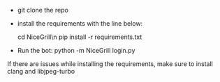 - git clone the repo

- install the requirements with the line below:

  cd NiceGrill\n
  pip install -r requirements.txt

- Run the bot:
  python -m NiceGrill login.py

If there are issues while installing the requirements, make sure to install clang and libjpeg-turbo
